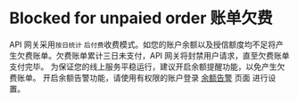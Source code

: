 # Blocked for unpaied order 账单欠费

API 网关采用`按日统计` `后付费`收费模式。如您的账户余额以及授信额度均不足将产生欠费账单。欠费账单累计三日未支付，API 网关将封禁用户请求，直至欠费账单支付完毕。
为保证您的线上服务平稳运行，建议开启余额提醒功能，以免产生欠费账单。
开启余额告警功能，请使用有权限的账户登录 [余额告警](https://accountv2.ucloud.cn/recharge/overview) 页面
进行设置。

